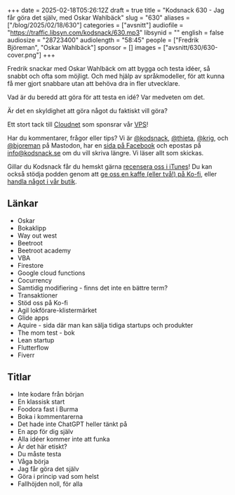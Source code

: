 +++
date = 2025-02-18T05:26:12Z
draft = true
title = "Kodsnack 630 - Jag får göra det själv, med Oskar Wahlbäck"
slug = "630"
aliases = ["/blog/2025/02/18/630"]
categories = ["avsnitt"]
audiofile = "https://traffic.libsyn.com/kodsnack/630.mp3"
libsynid = ""
english = false
audiosize = "28723400"
audiolength = "58:45"
people = ["Fredrik Björeman", "Oskar Wahlbäck"]
sponsor = []
images = ["avsnitt/630/630-cover.png"]
+++

Fredrik snackar med Oskar Wahlbäck om att bygga och testa idéer, så snabbt och ofta som möjligt. Och med hjälp av språkmodeller, för att kunna få mer gjort snabbare utan att behöva dra in fler utvecklare.

Vad är du beredd att göra för att testa en idé? Var medveten om det.

Är det en skyldighet att göra något du faktiskt vill göra?

Ett stort tack till [Cloudnet](https://www.cloudnet.se) som sponsrar vår [VPS](https://en.wikipedia.org/wiki/Virtual_private_server)!

Har du kommentarer, frågor eller tips? Vi är [@kodsnack](https://social.podsnack.se/@kodsnack), [@thieta](https://6510.nu/@thieta), [@krig](https://6510.nu/@krig), och [@bjoreman](https://toot.cafe/@bjoreman) på Mastodon, har en [sida på Facebook](https://www.facebook.com/) och epostas på [info@kodsnack.se](mailto:info@kodsnack.se) om du vill skriva längre. Vi läser allt som skickas.

Gillar du Kodsnack får du hemskt gärna [recensera oss i iTunes](https://itunes.apple.com/se/podcast/kodsnack/id561631498?l=en)! Du kan också stödja podden genom att <a href="https://ko-fi.com/kodsnack" rel="payment">ge oss en kaffe (eller två!) på Ko-fi</a>, eller [handla något i vår butik](https://shop.spreadshirt.se/kodsnack/).

## Länkar
* Oskar
* Bokaklipp
* Way out west
* Beetroot
* Beetroot academy
* VBA
* Firestore
* Google cloud functions
* Cocurrency
* Samtidig modifiering - finns det inte en bättre term?
* Transaktioner
* Stöd oss på Ko-fi
* Agil lokförare-klistermärket
* Glide apps
* Aquire - sida där man kan sälja tidiga startups och produkter
* The mom test - bok
* Lean startup
* Flutterflow
* Fiverr

## Titlar
* Inte kodare från början
* En klassisk start
* Foodora fast i Burma
* Boka i kommentarerna
* Det hade inte ChatGPT heller tänkt på
* En app för dig själv
* Alla idéer kommer inte att funka
* Är det här etiskt?
* Du måste testa
* Våga börja
* Jag får göra det själv
* Göra i princip vad som helst
* Fallhöjden noll, för alla